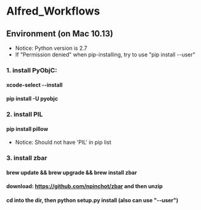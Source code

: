 # Alfred_Workflows
## Environment (on Mac 10.13)
* Notice: Python version is 2.7
* If "Permission denied" when pip-installing, try to use "pip install --user"
### 1. install PyObjC:
#### xcode-select --install
#### pip install -U pyobjc
### 2. install PIL
#### pip install pillow
* Notice: Should not have 'PIL' in pip list
### 3. install zbar
#### brew update && brew upgrade && brew install zbar
#### download: https://github.com/npinchot/zbar and then unzip
#### cd into the dir, then python setup.py install (also can use "--user")
